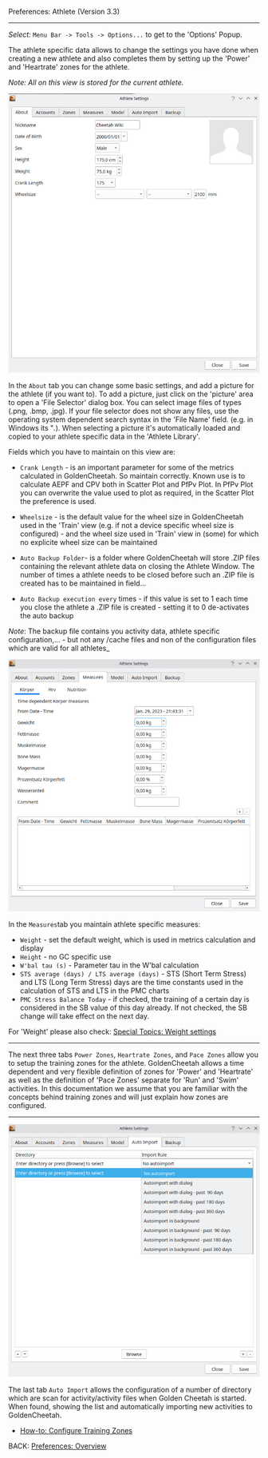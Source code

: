 Preferences: Athlete (Version 3.3)
***

_Select:_ `Menu Bar -> Tools -> Options...` to get to the 'Options' Popup.

The athlete specific data allows to change the settings you have done when creating a new athlete and also completes them by setting up the 'Power' and 'Heartrate' zones for the athlete.

_Note: All on this view is stored for the current athlete._

![Preferences: Athlete - About](https://raw.githubusercontent.com/GoldenCheetah/GoldenCheetah/master/doc/wiki/PreferencesAthlete.jpg)

In the `About` tab you can change some basic settings, and add a picture for the athlete (if you want to). To add a picture, just click on the 'picture' area to open a 'File Selector' dialog box. You can select image files of types (.png, .bmp, .jpg). If your file selector does not show any files, use the operating system dependent search syntax in the 'File Name' field. (e.g. in Windows its "*.*). When selecting a picture it's automatically loaded and copied to your athlete specific data in the 'Athlete Library'.

Fields which you have to maintain on this view are:

* `Crank Length` - is an important parameter for some of the metrics calculated in GoldenCheetah. So maintain correctly. Known use is to calculate AEPF and CPV both in Scatter Plot and PfPv Plot. In PfPv Plot you can overwrite the value used to plot as required, in the Scatter Plot the preference is used.

* `Wheelsize` - is the default value for the wheel size in GoldenCheetah used in the 'Train' view (e.g. if not a device specific wheel size is configured) - and the wheel size used in 'Train' view in (some) for which no explicite wheel size can be maintained

* `Auto Backup Folder`- is a folder where GoldenCheetah will store .ZIP files containing the relevant athlete data on closing the Athlete Window. The number of times a athlete needs to be closed before such an .ZIP file is created has to be maintained in field...
* `Auto Backup execution every` <xxx> times - if this value is set to 1 each time you close the athlete a .ZIP file is created - setting it to 0 de-activates the auto backup

_Note_: The backup file contains you activity data, athlete specific configuration,... - but not any /cache files and non of the configuration files which are valid for all athletes_

![Preferences: Athlete - Measures](https://raw.githubusercontent.com/GoldenCheetah/GoldenCheetah/master/doc/wiki/PreferencesAthlete_Measures.jpg)

In the `Measures`tab you maintain athlete specific measures:

* `Weight` - set the default weight, which is used in metrics calculation and display
* `Height` - no GC specific use
* `W'bal tau (s)` - Parameter tau in the W'bal calculation
* `STS average (days) / LTS average (days)` - STS (Short Term Stress) and LTS (Long Term Stress) days are the time constants used in the calculation of STS and LTS in the PMC charts 
* `PMC Stress Balance Today` - if checked, the training of a certain day is considered in the SB value of this day already. If not checked, the SB change will take effect on the next day. 

For 'Weight' please also check: [Special Topics: Weight settings](https://github.com/GoldenCheetah/GoldenCheetah/wiki/UG_Special-Topics_Weight-settings) 

***

The next three tabs `Power Zones`, `Heartrate Zones`, and `Pace Zones` allow you to setup the training zones for the athlete. GoldenCheetah allows a time dependent and very flexible definition of zones for 'Power' and 'Heartrate' as well as the definition of 'Pace Zones' separate for 'Run' and 'Swim' activities. In this documentation we assume that you are familiar with the concepts behind training zones and will just explain how zones are configured.

***

![Preferences: Athlete - Auto Import](https://raw.githubusercontent.com/GoldenCheetah/GoldenCheetah/master/doc/wiki/PreferencesAthlete_Autoimport.jpg)

The last tab `Auto Import` allows the configuration of a number of directory which are scan for activity/activity files when Golden Cheetah is started. When found, showing the list and automatically importing new activities to GoldenCheetah.

* [How-to: Configure Training Zones](https://github.com/GoldenCheetah/GoldenCheetah/wiki/UG_Preferences_Athlete_Training-Zones)

BACK: [Preferences: Overview](https://github.com/GoldenCheetah/GoldenCheetah/wiki/UG_Preferences_Overview)